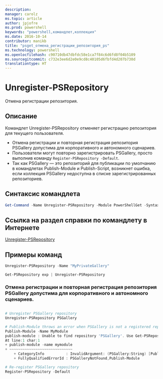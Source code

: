 ```yaml
---
description: 
manager: carolz
ms.topic: article
author: jpjofre
ms.prod: powershell
keywords: "powershell,командлет,коллекция"
ms.date: 2016-10-14
contributor: manikb
title: "psget_отмена_регистрации_репозитория_ps"
ms.technology: powershell
ms.openlocfilehash: c90710db47dbfdc58e1ca7f84c6d6fd8f04b5109
ms.sourcegitcommit: c732e3ee6d2e0e9cd8c40105d6fbfd4d207b730d
translationtype: HT
---
```

# <a name="unregister-psrepository"></a>Unregister-PSRepository

Отмена регистрации репозитория.

## <a name="description"></a>Описание

Командлет Unregister-PSRepository отменяет регистрацию репозитория для текущего пользователя.
- Отмена регистрации и повторная регистрация репозитория PSGallery допустима для корпоративного и автономного сценариев.
- Пользователи могут повторно зарегистрировать PSGallery, просто выполнив команду `Register-PSRepository -Default`.
- Так как PSGallery — это репозиторий для публикации по умолчанию в командлетах Publish-Module и Publish-Script, возникнет ошибка, если коллекция PSGallery недоступна в списке зарегистрированных репозиториев.

## <a name="cmdlet-syntax"></a>Синтаксис командлета

```powershell
Get-Command -Name Unregister-PSRepository -Module PowerShellGet -Syntax
```
## <a name="cmdlet-online-help-reference"></a>Ссылка на раздел справки по командлету в Интернете

[Unregister-PSRepository](http://go.microsoft.com/fwlink/?LinkID=517130)

## <a name="example-commands"></a>Примеры команд

```powershell
Unregister-PSRepository -Name "MyPrivateGallery"

Get-PSRepository exp | Unregister-PSRepository
```

### <a name="unregistration-and-re-registration-of-the-psgallery-repository-is-allowed-for-an-enterprise-and-disconnected-scenarios"></a>Отмена регистрации и повторная регистрация репозитория PSGallery допустима для корпоративного и автономного сценариев.
```powershell

# Unregister PSGallery repository
Unregister-PSRepository PSGallery

# Publish-Module throws an error when PSGallery is not a registered repository
Publish-Module -Name MyModule
publish-module : Unable to find repository 'PSGallery'. Use Get-PSRepository to see all available repositories. Try again after specifying a valid repository name. You can use 'Register-PSRepository -Default' to register the PSGallery repository.
At line:1 char:1
+ publish-module -name mymodule
+ ~~~~~~~~~~~~~~~~~~~~~~~~~~~~~
    + CategoryInfo          : InvalidArgument: (PSGallery:String) [Publish-Module], ArgumentException
    + FullyQualifiedErrorId : PSGalleryNotFound,Publish-Module

# Re-register PSGallery repository
Register-PSRepository -Default
```

